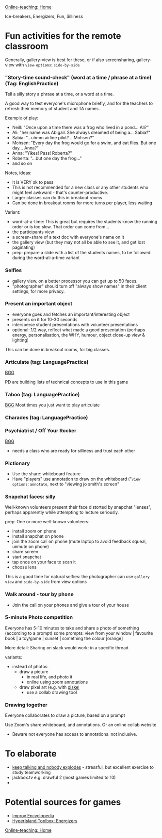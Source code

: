[Online-teaching: Home](online-teaching.md)

Ice-breakers, Energizers, Fun, Silliness

# Fun activities for the remote classroom

Generally, gallery-view is best for these, or if also screensharing, gallery-view with `view-options`: `side-by-side`

### "Story-time sound-check" (word at a time / phrase at a time) (Tag: EnglishPractice)

Tell a silly story a phrase at a time, or a word at a time.

A good way to test everyone's microphone briefly, and for the teachers to refresh their memory of student and TA names.

Example of play:
* Neill: "Once upon a time there was a frog who lived in a pond... Ali?"
* Ali: "her name was Abigail.  She always dreamed of being a... Sabia?"
* Sabia: "...uhmm airline pilot?  ...Mohsen?"
* Mohsen: "Every day the frog would go for a swim, and eat flies.  But one day... Anna?"
* Anna: "Yikes!  Pass!  Roberta?"
* Roberta: "...but one day the frog..."
* and so on

Notes, ideas:
* It is VERY ok to pass
* This is not recommended for a new class or any other students who might feel awkward - that's counter-productive.
* Larger classes can do this in breakout rooms
* Can be done in breakout rooms for more turns per player, less waiting

Variant:
* word-at-a-time: This is great but requires the students know the running order or is too slow.  That order can come from...
* the participants view
* a screen-share of a text doc with everyone's name on it
* the gallery view (but they may not all be able to see it, and get lost paginating)
* prep: prepare a slide with a list of the students names, to be followed during the word-at-a-time variant

### Selfies
* gallery view.  on a better processor you can get up to 50 faces.
* "photographer" should turn off "always show names" in their client settings, for more privacy.

### Present an important object
* everyone goes and fetches an important/interesting object
* presents on it for 10-30 seconds
* intersperse student presentations with volunteer presentations
* optional: 1/2 way, reflect what made a good presentation (perhaps energy, personalisation, the WHY, humour, object close-up view & lighting)

This can be done in breakout rooms, for big classes.

### Articulate (tag: LanguagePractice)
[BGG](https://www.boardgamegeek.com/boardgame/6541/articulate)

PD are building lists of technical concepts to use in this game

### Taboo (tag: LanguagePractice)
[BGG](https://boardgamegeek.com/boardgame/1111/taboo)
Most times you just want to play articulate

### Charades (tag: LanguagePractice)

### Psychiatrist / Off Your Rocker
[BGG](https://boardgamegeek.com/boardgame/120814/your-rocker)

* needs a class who are ready for silliness and trust each other

### Pictionary
* Use the share: whiteboard feature
* Have "players" use annotation to draw on the whiteboard ("`view options`: `annotate`, next to "viewing jo smith's screen"

### Snapchat faces: silly
Well-known volunteers present their face distorted by snapchat "lenses", perhaps apparently while attempting to lecture seriously.

prep:
One or more well-known volunteers:
* install zoom on phone
* install snapchat on phone
* join the zoom call on phone (mute laptop to avoid feedback squeal, unmute on phone)
* share screen
* start snapchat
* tap once on your face to scan it
* choose lens

This is a good time for natural selfies: the photographer can use `gallery view` and `side-by-side` from view options

### Walk around - tour by phone
* Join the call on your phones and give a tour of your house

### 5-minute Photo competition
Everyone has 5-10 minutes to take and share a photo of something (according to a prompt)
some prompts: 
view from your window | favourite book | a toy/game |  sunset | something the colour [orange]

More detail:
Sharing on slack would work: in a specific thread.

variants: 
* instead of photos:
  * draw a picture 
    * in real life, and photo it
    * online using zoom annotations
  * draw pixel art (e.g. with [piskel](https://www.piskelapp.com/)
    * use a collab drawing tool

### Drawing together

Everyone collaborates to draw a picture, based on a prompt

Use Zoom's share:whiteboard, and annotations.
Or an online collab website

* Beware not everyone has access to annotations. not inclusive.

# To elaborate

* [keep talking and nobody explodes](https://keeptalkinggame.com/) - stressful, but excellent exercise to study teamworking
* jackbox.tv e.g. drawful 2 (most games limited to 10)
* 

# Potential sources for games

* [Improv Encyclopedia](http://improvencyclopedia.org/games/)
* [HyperIsland Toolbox: Energizers](https://toolbox.hyperisland.com/)

[Online-teaching: Home](online-teaching.md)
